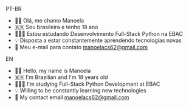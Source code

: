 PT-BR
- 👋🏻 Olá, me chamo Manoela
- 🇧🇷 Sou brasileira e tenho 18 ano
- 👩🏻‍💻 Estou estudando Desenvolvimento Full-Stack Python na EBAC
- 💡 Disposta a estar constantemente aprendendo tecnologias novas
- 📩 Meu e-mail para contato [manoelacs62@gmail.com](mailto:manoelacs62@gmail.com)

EN
- 👋🏻 Hello, my name is Manoela
- 🇧🇷 I'm Brazilian and I'm 18 years old
- 👩🏻‍💻 I'm studying Full-Stack Python Development at EBAC
- 💡 Willing to be constantly learning new technologies
- 📩 My contact email [manoelacs62@gmail.com](mailto:manoelacs62@gmail.com)
<!---
manoelacsilva/manoelacsilva is a ✨ special ✨ repository because its `README.md` (this file) appears on your GitHub profile.
You can click the Preview link to take a look at your changes.
--->
